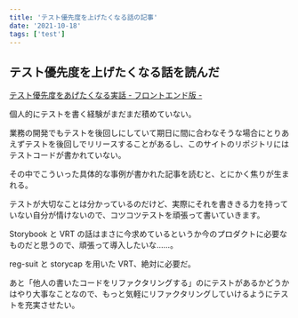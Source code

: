 ```yaml
---
title: 'テスト優先度を上げたくなる話の記事'
date: '2021-10-18'
tags: ['test']
---
```


## テスト優先度を上げたくなる話を読んだ

[テスト優先度をあげたくなる実話 \- フロントエンド版 \-](https://zenn.dev/takepepe/articles/frontend-testing-motivation)

個人的にテストを書く経験がまだまだ積めていない。

業務の開発でもテストを後回しにしていて期日に間に合わなそうな場合にとりあえずテストを後回しでリリースすることがあるし、このサイトのリポジトリにはテストコードが書かれていない。

その中でこういった具体的な事例が書かれた記事を読むと、とにかく焦りが生まれる。

テストが大切なことは分かっているのだけど、実際にそれを書ききる力を持っていない自分が情けないので、コツコツテストを頑張って書いていきます。

Storybook と VRT の話はまさに今求めているというか今のプロダクトに必要なものだと思うので、頑張って導入したいな……。

reg-suit と storycap を用いた VRT、絶対に必要だ。

あと「他人の書いたコードをリファクタリングする」のにテストがあるかどうかはやり大事なことなので、もっと気軽にリファクタリングしていけるようにテストを充実させたい。
